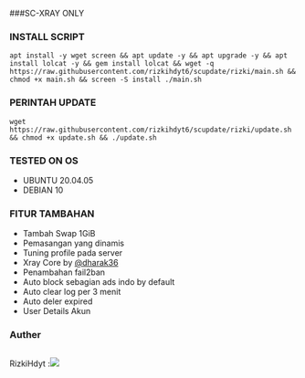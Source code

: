 ###SC-XRAY ONLY

### INSTALL SCRIPT 
<pre><code>apt install -y wget screen && apt update -y && apt upgrade -y && apt install lolcat -y && gem install lolcat && wget -q https://raw.githubusercontent.com/rizkihdyt6/scupdate/rizki/main.sh && chmod +x main.sh && screen -S install ./main.sh</code></pre>

### PERINTAH UPDATE 
<pre><code>wget https://raw.githubusercontent.com/rizkihdyt6/scupdate/rizki/update.sh && chmod +x update.sh && ./update.sh</code></pre>

### TESTED ON OS 
- UBUNTU 20.04.05
- DEBIAN 10

### FITUR TAMBAHAN
- Tambah Swap 1GiB
- Pemasangan yang dinamis
- Tuning profile pada server
- Xray Core by [@dharak36](https://github.com/dharak36/Xray-core)
- Penambahan fail2ban
- Auto block sebagian ads indo by default
- Auto clear log per 3 menit
- Auto deler expired
- User Details Akun

### Auther
```
```
RizkiHdyt :<a href="https://t.me/RizkiHdyt99" target=”_blank”><img src="https://img.shields.io/static/v1?style=for-the-badge&logo=Telegram&label=Telegram&message=Click%20Here&color=blue"></a><br>
```
```